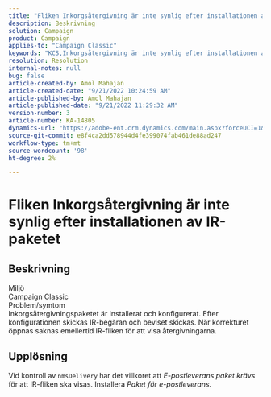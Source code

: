 ```yaml
---
title: "Fliken Inkorgsåtergivning är inte synlig efter installationen av IR-paketet"
description: Beskrivning
solution: Campaign
product: Campaign
applies-to: "Campaign Classic"
keywords: "KCS,Inkorgsåtergivning är inte synlig efter installationen av IR-paketet"
resolution: Resolution
internal-notes: null
bug: false
article-created-by: Amol Mahajan
article-created-date: "9/21/2022 10:24:59 AM"
article-published-by: Amol Mahajan
article-published-date: "9/21/2022 11:29:32 AM"
version-number: 3
article-number: KA-14805
dynamics-url: "https://adobe-ent.crm.dynamics.com/main.aspx?forceUCI=1&pagetype=entityrecord&etn=knowledgearticle&id=e3c02ba3-9739-ed11-9db1-002248086cae"
source-git-commit: e8f4ca2dd578944d4fe399074fab461de88ad247
workflow-type: tm+mt
source-wordcount: '98'
ht-degree: 2%

---
```


# Fliken Inkorgsåtergivning är inte synlig efter installationen av IR-paketet

## Beskrivning

Miljö<br>
Campaign Classic
<br>Problem/symtom<br>
Inkorgsåtergivningspaketet är installerat och konfigurerat. Efter konfigurationen skickas IR-begäran och beviset skickas. När korrekturet öppnas saknas emellertid IR-fliken för att visa återgivningarna.


## Upplösning


Vid kontroll av `nmsDelivery` har det villkoret att *E-postleverans* *paket krävs* för att IR-fliken ska visas. Installera *Paket för e-postleverans.*
